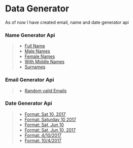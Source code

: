 Data Generator
===================

As of now I have created email, name and date generator api

### Name Generator Api
>- [Full Name](https://node-data-generator.herokuapp.com/api/names/fullNames?n=20)
>- [Male Names](https://node-data-generator.herokuapp.com/api/names/maleNames?n=20)
>- [Female Names](https://node-data-generator.herokuapp.com/api/names/femaleNames?n=20)
>- [With Middle Names](https://node-data-generator.herokuapp.com/api/names/middleNames?n=20)
>- [Surnames](https://node-data-generator.herokuapp.com/api/names/surnames?n=20)

### Email Generator Api
>- [Random valid Emails](https://node-data-generator.herokuapp.com/api/emails?n=20)

### Date Generator Api
>- [Format: Sat 10, 2017](https://node-data-generator.herokuapp.com/api/date?maxYear=2017&minYear=1997&format=Sat%2010,%202017&n=200)
>- [Format: Saturday 10 2017](https://node-data-generator.herokuapp.com/api/date?maxYear=2017&minYear=1997&format=Saturday%2010%202017&n=200)
>- [Format: Sat, Jun 10](https://node-data-generator.herokuapp.com/api/date?maxYear=2017&minYear=1997&format=Sat,%20Jun%2010&n=200)
>- [Format: Sat, Jun 10, 2017](https://node-data-generator.herokuapp.com/api/date?maxYear=2017&minYear=1997&format=Sat,%20Jun%2010,%202017&n=200)
>- [Format: 4/10/2017](https://node-data-generator.herokuapp.com/api/date?maxYear=2017&minYear=1997&format=4/10/2017&n=200)
>- [Format: 10/4/2017](https://node-data-generator.herokuapp.com/api/date?maxYear=2017&minYear=1997&format=10/4/2017&n=200)
